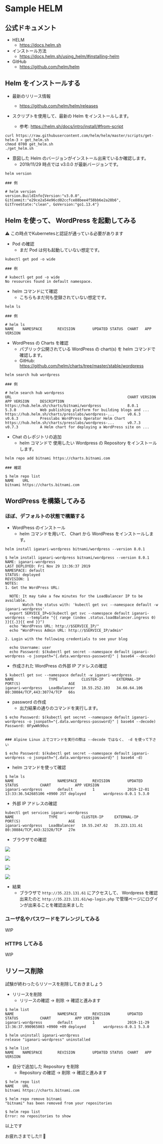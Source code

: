 # Sample HELM

## 公式ドキュメント

+ HELM
    + https://docs.helm.sh
+ インストール方法
    + https://docs.helm.sh/using_helm/#installing-helm
+ GitHub
    + https://github.com/helm/helm


## Helm をインストールする

+ 最新のリリース情報
    + https://github.com/helm/helm/releases

+ スクリプトを使用して、最新の Helm をインストールします。
  + 参考: https://helm.sh/docs/intro/install/#from-script

```
curl https://raw.githubusercontent.com/helm/helm/master/scripts/get-helm-3 > get_helm.sh
chmod 0700 get_helm.sh
./get_helm.sh
```

+ 意図した Helm のバージョンがインストール出来ているか確認します。
  + 2019/11/29 時点では v3.0.0 が最新バージョンです。

```
helm version
```
```
### 例

# helm version
version.BuildInfo{Version:"v3.0.0", GitCommit:"e29ce2a54e96cd02ccfce88bee4f58bb6e2a28b6", GitTreeState:"clean", GoVersion:"go1.13.4"}
```

## Helm を使って、 WordPress を起動してみる

:warning: この時点でKubernetesと認証が通っている必要があります

+ Pod の確認
  + まだ Pod は何も起動していない想定です。

```
kubectl get pod -o wide
```
```
### 例

# kubectl get pod -o wide
No resources found in default namespace.
```

+ helm コマンドにて確認
  + こちらもまだ何も登録されていない想定です。

```
helm ls
```
```
### 例

# helm ls
NAME    NAMESPACE       REVISION        UPDATED STATUS  CHART   APP VERSION
```

+ WordPress の Charts を確認
  + パブリック公開されている WordPress の chart(s) を helm コマンドで確認します。
  + GitHub: https://github.com/helm/charts/tree/master/stable/wordpress

```
helm search hub wordpress
```
```
### 例

# helm search hub wordpress
URL                                                     CHART VERSION   APP VERSION     DESCRIPTION
https://hub.helm.sh/charts/bitnami/wordpress            8.0.1           5.3.0           Web publishing platform for building blogs and ...
https://hub.helm.sh/charts/presslabs/wordpress-...      v0.6.3          v0.6.3          Presslabs WordPress Operator Helm Chart
https://hub.helm.sh/charts/presslabs/wordpress-...      v0.7.3          v0.7.3          A Helm chart for deploying a WordPress site on ...
```

+ Chat のレポジトリの追加
  + helm コマンドで 使用したい Wordpress の Repository をインストールします。

```
helm repo add bitnami https://charts.bitnami.com
```
```
### 確認

$ helm repo list
NAME    URL                       
bitnami https://charts.bitnami.com
```

## WordPress を構築してみる

### ほぼ、デフォルトの状態で構築する

+ WordPress のインストール
  + helm コマンドを用いて、 Chart から WordPress をインストールします。 

```
helm install iganari-wordpress bitnami/wordpress --version 8.0.1
```
```
$ helm install iganari-wordpress bitnami/wordpress --version 8.0.1
NAME: iganari-wordpress
LAST DEPLOYED: Fri Nov 29 13:36:37 2019
NAMESPACE: default
STATUS: deployed
REVISION: 1
NOTES:
1. Get the WordPress URL:

  NOTE: It may take a few minutes for the LoadBalancer IP to be available.
        Watch the status with: 'kubectl get svc --namespace default -w iganari-wordpress'
  export SERVICE_IP=$(kubectl get svc --namespace default iganari-wordpress --template "{{ range (index .status.loadBalancer.ingress 0) }}{{.}}{{ end }}")
  echo "WordPress URL: http://$SERVICE_IP/"
  echo "WordPress Admin URL: http://$SERVICE_IP/admin"

2. Login with the following credentials to see your blog

  echo Username: user
  echo Password: $(kubectl get secret --namespace default iganari-wordpress -o jsonpath="{.data.wordpress-password}" | base64 --decode)
```

+ 作成された WordPress の外部 IP アドレスの確認

```
$ kubectl get svc --namespace default -w iganari-wordpress
NAME                TYPE           CLUSTER-IP      EXTERNAL-IP    PORT(S)                      AGE
iganari-wordpress   LoadBalancer   10.55.252.103   34.66.64.106   80:30084/TCP,443:30774/TCP   66s
```

+ password の作成
  + 出力結果の通りのコマンドを実行します。

```
$ echo Password: $(kubectl get secret --namespace default iganari-wordpress -o jsonpath="{.data.wordpress-password}" | base64 --decode)
Password: 0FywWk90us


### Alpine Linux 上でコマンドを実行の際は --decode ではなく、 -d を使って下さい

$ echo Password: $(kubectl get secret --namespace default iganari-wordpress -o jsonpath="{.data.wordpress-password}" | base64 -d)
```

+ helm コマンドを使って確認

```
$ helm ls
NAME                    NAMESPACE       REVISION        UPDATED                                 STATUS          CHART           APP VERSION
iganari-wordpress       default         1               2019-12-01 13:33:36.542685106 +0900 JST deployed        wordpress-8.0.1 5.3.0
```

+ 外部 IP アドレスの確認

```
kubectl get services iganari-wordpress
NAME                TYPE           CLUSTER-IP     EXTERNAL-IP     PORT(S)                      AGE
iganari-wordpress   LoadBalancer   10.55.247.62   35.223.131.61   80:30884/TCP,443:32320/TCP   27m
```

+ ブラウザでの確認

![](./images/01.png)

![](./images/02.png)

![](./images/03.png)

![](./images/04.png)



+ 結果
  + ブラウザで `http://35.223.131.61` にアクセスして、 Wordpress を確認出来たのと `http://35.223.131.61/wp-login.php` で管理ページにログインが出来ることを確認出来ました

### ユーザ名やパスワードをアレンジしてみる

WIP

### HTTPS してみる

WIP

## リソース削除

試験が終わったらリソースを削除しておきましょう

+ リリースを削除
  + リリースの確認 -> 削除 -> 確認と進みます

```
$ helm list
NAME                    NAMESPACE       REVISION        UPDATED                                 STATUS          CHART           APP VERSION
iganari-wordpress       default         1               2019-11-29 13:36:37.990965003 +0900 +09 deployed        wordpress-8.0.1 5.3.0
```
```
$ helm uninstall iganari-wordpress
release "iganari-wordpress" uninstalled
```
```
$ helm list
NAME    NAMESPACE       REVISION        UPDATED STATUS  CHART   APP VERSION
```


+ 自分で追加した Repository を削除
  + Repository の確認 -> 削除 -> 確認と進みます

```
$ helm repo list
NAME    URL
bitnami https://charts.bitnami.com
```
```
$ helm repo remove bitnami
"bitnami" has been removed from your repositories
```
```
$ helm repo list
Error: no repositories to show
```

以上です 

お疲れさまでした!! :raised_hands:
